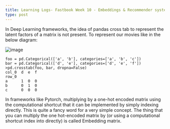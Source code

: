 ```yaml
---
title: Learning Logs- Fastbook Week 10 - Embeddings & Recommender systems
type: post
---
```


In Deep Learning frameworks, the idea of pandas cross tab to represent the latent factors of a matrix is not
present. To represent our movies like in the below diagram:

![image](https://user-images.githubusercontent.com/24592806/130792010-3941f9e8-f6b3-48e2-a5a9-761dd60763c4.png)


```
foo = pd.Categorical(['a', 'b'], categories=['a', 'b', 'c'])
bar = pd.Categorical(['d', 'e'], categories=['d', 'e', 'f'])
>pd.crosstab(foo, bar, dropna=False)
col_0  d  e  f
row_0
a      1  0  0
b      0  1  0
c      0  0  0
```

In frameworks like Pytorch, multiplying by a one-hot encoded matrix using the computational shortcut
that it can be implemented by simply indexing directly. This is quite a fancy word for a very simple
concept. The thing that you can multiply the one hot-encoded matrix by (or using a computational shortcut
index into directly) is called Embedding matrix.
